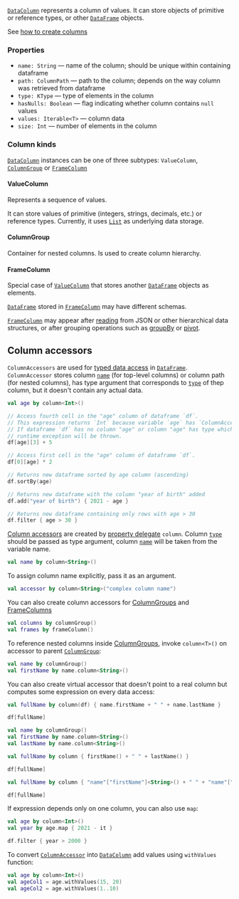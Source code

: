 [//]: # (title: DataColumn)
<!---IMPORT org.jetbrains.kotlinx.dataframe.samples.api.Create-->

[`DataColumn`](DataColumn.md) represents a column of values.
It can store objects of primitive or reference types, 
or other [`DataFrame`](DataFrame.md) objects.

See [how to create columns](createColumn.md)

### Properties
* `name: String` — name of the column; should be unique within containing dataframe
* `path: ColumnPath` — path to the column; depends on the way column was retrieved from dataframe
* `type: KType` — type of elements in the column
* `hasNulls: Boolean` — flag indicating whether column contains `null` values
* `values: Iterable<T>` — column data
* `size: Int` — number of elements in the column

### Column kinds
[`DataColumn`](DataColumn.md) instances can be one of three subtypes: `ValueColumn`, [`ColumnGroup`](DataColumn.md#columngroup) or [`FrameColumn`](DataColumn.md#framecolumn)

#### ValueColumn

Represents a sequence of values. 

It can store values of primitive (integers, strings, decimals, etc.) or reference types.
Currently, it uses [`List`](https://kotlinlang.org/api/latest/jvm/stdlib/kotlin.collections/-list/) as underlying data storage.

#### ColumnGroup

Container for nested columns. Is used to create column hierarchy. 

#### FrameColumn

Special case of [`ValueColumn`](#valuecolumn) that stores another [`DataFrame`](DataFrame.md) objects as elements. 

[`DataFrame`](DataFrame.md) stored in [`FrameColumn`](DataColumn.md#framecolumn) may have different schemas. 

[`FrameColumn`](DataColumn.md#framecolumn) may appear after [reading](read.md) from JSON or other hierarchical data structures, or after grouping operations such as [groupBy](groupBy.md) or [pivot](pivot.md).  

## Column accessors

`ColumnAccessors` are used for [typed data access](columnAccessorsApi.md) in [`DataFrame`](DataFrame.md). `ColumnAccessor` stores column [`name`](#properties) (for top-level columns) or column path (for nested columns), has type argument that corresponds to [`type`](#properties) of thep column, but it doesn't contain any actual data.

<!---FUN columnAccessorsUsage-->

```kotlin
val age by column<Int>()

// Access fourth cell in the "age" column of dataframe `df`.
// This expression returns `Int` because variable `age` has `ColumnAccessor<Int>` type.
// If dataframe `df` has no column "age" or column "age" has type which is incompatible with `Int`,
// runtime exception will be thrown.
df[age][3] + 5

// Access first cell in the "age" column of dataframe `df`.
df[0][age] * 2

// Returns new dataframe sorted by age column (ascending)
df.sortBy(age)

// Returns new dataframe with the column "year of birth" added
df.add("year of birth") { 2021 - age }

// Returns new dataframe containing only rows with age > 30
df.filter { age > 30 }
```

<!---END-->

[Column accessors](DataColumn.md#column-accessors) are created by [property delegate](https://kotlinlang.org/docs/delegated-properties.html) `column`. Column [`type`](DataColumn.md#properties) should be passed as type argument, column [`name`](DataColumn.md#properties) will be taken from the variable name.

<!---FUN createColumnAccessor-->

```kotlin
val name by column<String>()
```

<!---END-->

To assign column name explicitly, pass it as an argument.

<!---FUN createColumnAccessorRenamed-->

```kotlin
val accessor by column<String>("complex column name")
```

<!---END-->

You can also create column accessors for [ColumnGroups](DataColumn.md#columngroup) and [FrameColumns](DataColumn.md#framecolumn)

<!---FUN createGroupOrFrameColumnAccessor-->

```kotlin
val columns by columnGroup()
val frames by frameColumn()
```

<!---END-->

To reference nested columns inside [ColumnGroups](DataColumn.md#columngroup), invoke `column<T>()` on accessor to parent [`ColumnGroup`](#columngroup):

<!---FUN createDeepColumnAccessor-->

```kotlin
val name by columnGroup()
val firstName by name.column<String>()
```

<!---END-->

You can also create virtual accessor that doesn't point to a real column but computes some expression on every data access:

<!---FUN columnAccessorComputed-->
<tabs>
<tab title="Properties">

```kotlin
val fullName by column(df) { name.firstName + " " + name.lastName }

df[fullName]
```

</tab>
<tab title="Accessors">

```kotlin
val name by columnGroup()
val firstName by name.column<String>()
val lastName by name.column<String>()

val fullName by column { firstName() + " " + lastName() }

df[fullName]
```

</tab>
<tab title="Strings">

```kotlin
val fullName by column { "name"["firstName"]<String>() + " " + "name"["lastName"]<String>() }

df[fullName]
```

</tab></tabs>
<!---END-->

If expression depends only on one column, you can also use `map`:

<!---FUN columnAccessorMap-->

```kotlin
val age by column<Int>()
val year by age.map { 2021 - it }

df.filter { year > 2000 }
```

<dataFrame src="org.jetbrains.kotlinx.dataframe.samples.api.Create.columnAccessorMap.html"/>
<!---END-->

To convert [`ColumnAccessor`](columnAccessorsApi.md) into [`DataColumn`](DataColumn.md) add values using `withValues` function:

<!---FUN columnAccessorToColumn-->

```kotlin
val age by column<Int>()
val ageCol1 = age.withValues(15, 20)
val ageCol2 = age.withValues(1..10)
```

<!---END-->

